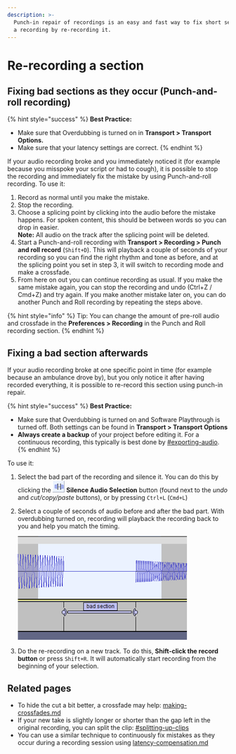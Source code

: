 ```yaml
---
description: >-
  Punch-in repair of recordings is an easy and fast way to fix short sections of
  a recording by re-recording it.
---
```


# Re-recording a section

## Fixing bad sections as they occur (Punch-and-roll recording)

{% hint style="success" %}
**Best Practice:**&#x20;

* Make sure that Overdubbing is turned on in **Transport > Transport Options.**
* Make sure that your latency settings are correct.&#x20;
{% endhint %}

If your audio recording broke and you immediately noticed it (for example because you misspoke your script or had to cough), it is possible to stop the recording and immediately fix the mistake by using Punch-and-roll recording. To use it:&#x20;

1. Record as normal until you make the mistake.
2. Stop the recording.
3. Choose a splicing point by clicking into the audio before the mistake happens. For spoken content, this should be between words so you can drop in easier. \
   **Note:** All audio on the track after the splicing point will be deleted.&#x20;
4. Start a Punch-and-roll recording with **Transport > Recording > Punch and roll record** (`Shift+D`). This will playback a couple of seconds of your recording so you can find the right rhythm and tone as before, and at the splicing point you set in step 3, it will switch to recording mode and make a crossfade.&#x20;
5. From here on out you can continue recording as usual. If you make the same mistake again, you can stop the recording and undo (Ctrl+Z / Cmd+Z) and try again. If you make another mistake later on, you can do another Punch and Roll recording by repeating the steps above.&#x20;

{% hint style="info" %}
Tip: You can change the amount of pre-roll audio and crossfade in the **Preferences > Recording** in the Punch and Roll recording section.&#x20;
{% endhint %}

## Fixing a bad section afterwards

If your audio recording broke at one specific point in time (for example because an ambulance drove by), but you only notice it after having recorded everything, it is possible to re-record this section using punch-in repair.&#x20;

{% hint style="success" %}
**Best Practice:** &#x20;

* Make sure that Overdubbing is turned on and Software Playthrough is turned off. Both settings can be found in **Transport > Transport Options**
* **Always create a backup** of your project before editing it. For a continuous recording, this typically is best done by [#exporting-audio](../basics/saving-and-exporting-projects.md#exporting-audio "mention").
{% endhint %}

To use it:&#x20;

1. Select the bad part of the recording and silence it. You can do this by clicking the ![](<../.gitbook/assets/image (12).png>) **Silence Audio Selection** button (found next to the _undo_ and _cut/copy/paste_ buttons), or by pressing `Ctrl+L` (`Cmd+L`)
2.  Select a couple of seconds of audio before and after the bad part. With overdubbing turned on, recording will playback the recording back to you and help you match the timing.

    ![](<../.gitbook/assets/bad section.png>)
3. Do the re-recording on a new track. To do this, **Shift-click the record button** or press `Shift+R`. It will automatically start recording from the beginning of your selection.

## Related pages

* To hide the cut a bit better, a crossfade may help: [making-crossfades.md](../audio-editing/making-crossfades.md "mention")
* If your new take is slightly longer or shorter than the gap left in the original recording, you can split the clip: [#splitting-up-clips](../basics/audacity-editing.md#splitting-up-clips "mention")
* You can use a similar technique to continuously fix mistakes as they occur during a recording session using [latency-compensation.md](../troubleshooting/solving-recording-problems/latency-compensation.md "mention")
